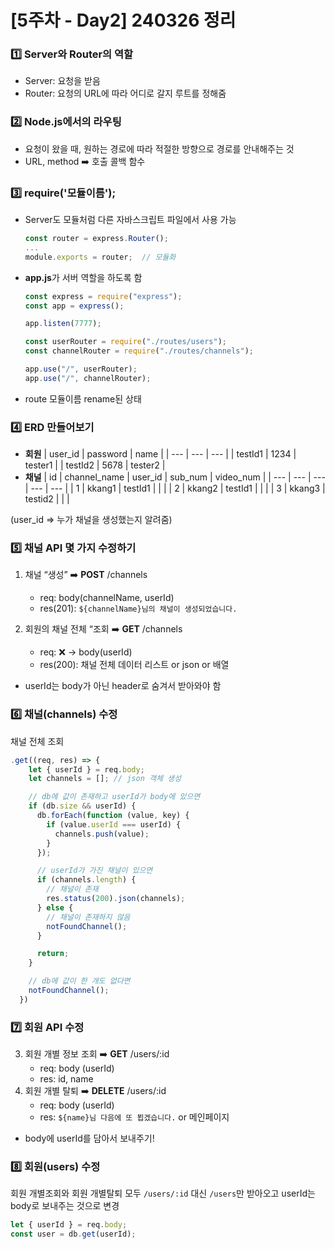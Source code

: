 # [5주차 - Day2] 240326 정리

### 1️⃣ Server와 Router의 역할

- Server: 요청을 받음
- Router: 요청의 URL에 따라 어디로 갈지 루트를 정해줌

### 2️⃣ Node.js에서의 라우팅

- 요청이 왔을 때, 원하는 경로에 따라 적절한 방향으로 경로를 안내해주는 것
- URL, method ➡️ 호출 콜백 함수

### 3️⃣ require('모듈이름');

- Server도 모듈처럼 다른 자바스크립트 파일에서 사용 가능

  ```javascript
  const router = express.Router();
  ...
  module.exports = router;  // 모듈화
  ```

- **app.js**가 서버 역할을 하도록 함

  ```javascript
  const express = require("express");
  const app = express();

  app.listen(7777);

  const userRouter = require("./routes/users");
  const channelRouter = require("./routes/channels");

  app.use("/", userRouter);
  app.use("/", channelRouter);
  ```

- route 모듈이름 rename된 상태

### 4️⃣ ERD 만들어보기

- **회원**
  | user_id | password | name |
  | --- | --- | --- |
  | testId1 | 1234 | tester1 |
  | testId2 | 5678 | tester2 |
- **채널**
  | id | channel_name | user_id | sub_num | video_num |
  | --- | --- | --- | --- | --- |
  | 1 | kkang1 | testId1 | | |
  | 2 | kkang2 | testId1 | | |
  | 3 | kkang3 | testid2 | | |

(user_id => 누가 채널을 생성했는지 알려줌)

### 5️⃣ 채널 API 몇 가지 수정하기

1. 채널 “생성” ➡️ **POST** /channels

   - req: body(channelName, userId)
   - res(201): `${channelName}님의 채널이 생성되었습니다.`

2. 회원의 채널 전체 “조회 ➡️ **GET** /channels

   - req: ❌ → body(userId)
   - res(200): 채널 전체 데이터 리스트 or json or 배열

- userId는 body가 아닌 header로 숨겨서 받아와야 함

### 6️⃣ 채널(channels) 수정

채널 전체 조회

```javascript
.get((req, res) => {
    let { userId } = req.body;
    let channels = []; // json 객체 생성

    // db에 값이 존재하고 userId가 body에 있으면
    if (db.size && userId) {
      db.forEach(function (value, key) {
        if (value.userId === userId) {
          channels.push(value);
        }
      });

      // userId가 가진 채널이 있으면
      if (channels.length) {
        // 채널이 존재
        res.status(200).json(channels);
      } else {
        // 채널이 존재하지 않음
        notFoundChannel();
      }

      return;
    }

    // db에 값이 한 개도 없다면
    notFoundChannel();
  })
```

### 7️⃣ 회원 API 수정

3. 회원 개별 정보 조회 ➡️ **GET** /users/:id
   - req: body (userId)
   - res: id, name
4. 회원 개별 탈퇴 ➡️ **DELETE** /users/:id
   - req: body (userId)
   - res: `${name}님 다음에 또 뵙겠습니다.` or 메인페이지

- body에 userId를 담아서 보내주기!

### 8️⃣ 회원(users) 수정

회원 개별조회와 회원 개별탈퇴 모두 `/users/:id` 대신 `/users`만 받아오고 userId는 body로 보내주는 것으로 변경

```javascript
let { userId } = req.body;
const user = db.get(userId);
```

